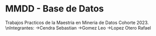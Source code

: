 # MMDD - Base de Datos
Trabajos Practicos de la Maestria en Mineria de Datos Cohorte 2023.
\nIntegrantes:
->Cendra Sebastian
->Gomez Leo
->Lopez Otero Rafael
